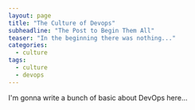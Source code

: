 ```yaml
---
layout: page
title: "The Culture of Devops"
subheadline: "The Post to Begin Them All"
teaser: "In the beginning there was nothing..."
categories:
  - culture
tags:
  - culture
  - devops
---
```

I'm gonna write a bunch of basic about DevOps here...



